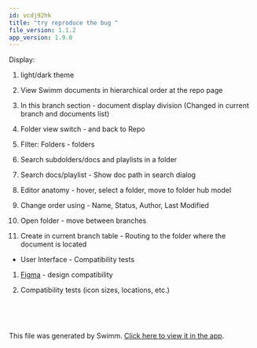 ```yaml
---
id: vcdj92hk
title: "try reproduce the bug "
file_version: 1.1.2
app_version: 1.9.0
---
```


Display:

1.  light/dark theme

2.  View Swimm documents in hierarchical order at the repo page

3.  In this branch section - document display division (Changed in current branch and documents list)

4.  Folder view switch - and back to Repo

5.  Filter: Folders - folders

6.  Search subdolders/docs and playlists in a folder

7.  Search docs/playlist - Show doc path in search dialog

8.  Editor anatomy - hover, select a folder, move to folder hub model

9.  Change order using - Name, Status, Author, Last Modified

10.  Open folder - move between branches

11.  Create in current branch table - Routing to the folder where the document is located
*   User Interface - Compatibility tests
1.  [Figma](https://www.figma.com/file/J0WvA8KssUSd1xJM933B1L/Folder-Hierarchy-%26-Doc-Sidebar?type=design&node-id=1576-126901&t=2JM0rLwBmLsCHDVy-0) - design compatibility

2.  Compatibility tests (icon sizes, locations, etc.)

    <br/>

<br/>

This file was generated by Swimm. [Click here to view it in the app](https://swimm-web-app.web.app/repos/Z2l0aHViJTNBJTNBTm9hUmVwbyUzQSUzQU5vYW96ZXI=/docs/vcdj92hk).
